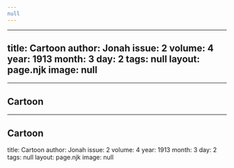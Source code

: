 ```yaml
---
null
---
```

---
title: Cartoon
author: Jonah
issue: 2
volume: 4
year: 1913
month: 3
day: 2
tags: null
layout: page.njk
image: null
---
---
Cartoon
---
---
Cartoon
---

title: Cartoon
author: Jonah
issue: 2
volume: 4
year: 1913
month: 3
day: 2
tags: null
layout: page.njk
image: null